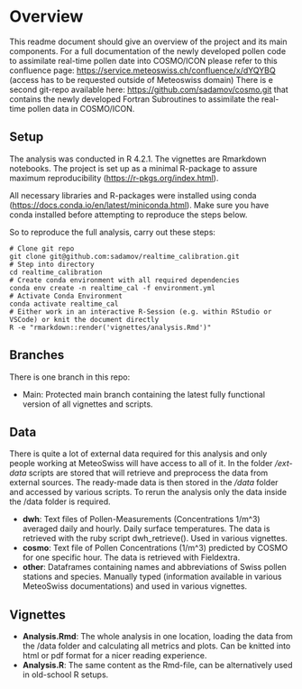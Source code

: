 # Overview

This readme document should give an overview of the project and its main components. For a full documentation of the newly developed pollen code to assimilate real-time pollen date into COSMO/ICON please refer to this confluence page: <https://service.meteoswiss.ch/confluence/x/dYQYBQ> (access has to be requested outside of Meteoswiss domain)
There is e second git-repo available here: <https://github.com/sadamov/cosmo.git> that contains the newly developed Fortran Subroutines to assimilate the real-time pollen data in COSMO/ICON.

## Setup

The analysis was conducted in R 4.2.1. The vignettes are Rmarkdown notebooks.
The project is set up as a minimal R-package to assure maximum reproducibility (<https://r-pkgs.org/index.html>).

All necessary libraries and R-packages were installed using conda (<https://docs.conda.io/en/latest/miniconda.html>). Make sure you have conda installed before attempting to reproduce the steps below.

So to reproduce the full analysis, carry out these steps:

```{shell}
# Clone git repo
git clone git@github.com:sadamov/realtime_calibration.git
# Step into directory
cd realtime_calibration
# Create conda environment with all required dependencies
conda env create -n realtime_cal -f environment.yml
# Activate Conda Environment
conda activate realtime_cal
# Either work in an interactive R-Session (e.g. within RStudio or VSCode) or knit the document directly
R -e "rmarkdown::render('vignettes/analysis.Rmd')"
```

## Branches

There is one branch in this repo:

- Main: Protected main branch containing the latest fully functional version of all vignettes and scripts.

## Data

There is quite a lot of external data required for this analysis and only people working at MeteoSwiss will have access to all of it.
In the folder */ext-data* scripts are stored that will retrieve and preprocess the data from external sources. The ready-made data is then stored in the */data* folder and accessed by various scripts. To rerun the analysis only the data inside the /data folder is required.

- **dwh**: Text files of Pollen-Measurements (Concentrations 1/m^3) averaged daily and hourly. Daily surface temperatures. The data is retrieved with the ruby script dwh_retrieve(). Used in various vignettes.
- **cosmo**: Text file of Pollen Concentrations (1/m^3) predicted by COSMO for one specific hour. The data is retrieved with Fieldextra.
- **other**: Dataframes containing names and abbreviations of Swiss pollen stations and species. Manually typed (information available in various MeteoSwiss documentations) and used in various vignettes.

## Vignettes

- **Analysis.Rmd**: The whole analysis in one location, loading the data from the /data folder and calculating all metrics and plots. Can be knitted into html or pdf format for a nicer reading experience.
- **Analysis.R**: The same content as the Rmd-file, can be alternatively used in old-school R setups.
